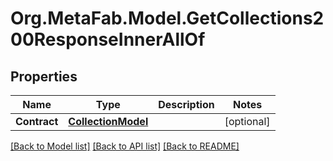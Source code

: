 
# Org.MetaFab.Model.GetCollections200ResponseInnerAllOf

## Properties

Name | Type | Description | Notes
------------ | ------------- | ------------- | -------------
**Contract** | [**CollectionModel**](CollectionModel.md) |  | [optional] 

[[Back to Model list]](../README.md#documentation-for-models)
[[Back to API list]](../README.md#documentation-for-api-endpoints)
[[Back to README]](../README.md)


